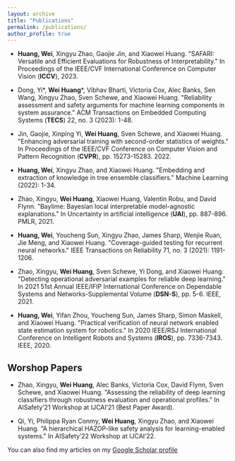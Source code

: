 ```yaml
---
layout: archive
title: "Publications"
permalink: /publications/
author_profile: true
---
```

- **Huang, Wei**, Xingyu Zhao, Gaojie Jin, and Xiaowei Huang. "SAFARI: Versatile and Efficient Evaluations for Robustness of Interpretability." In Proceedings of the IEEE/CVF International Conference on Computer Vision (**ICCV**), 2023.

- Dong, Yi\*, **Wei Huang**\*, Vibhav Bharti, Victoria Cox, Alec Banks, Sen Wang, Xingyu Zhao, Sven Schewe, and Xiaowei Huang. "Reliability assessment and safety arguments for machine learning components in system assurance." ACM Transactions on Embedded Computing Systems (**TECS**) 22, no. 3 (2023): 1-48.

- Jin, Gaojie, Xinping Yi, **Wei Huang**, Sven Schewe, and Xiaowei Huang. "Enhancing adversarial training with second-order statistics of weights." In Proceedings of the IEEE/CVF Conference on Computer Vision and Pattern Recognition (**CVPR**), pp. 15273-15283. 2022.

- **Huang, Wei**, Xingyu Zhao, and Xiaowei Huang. "Embedding and extraction of knowledge in tree ensemble classifiers." Machine Learning (2022): 1-34.

- Zhao, Xingyu, **Wei Huang**, Xiaowei Huang, Valentin Robu, and David Flynn. "Baylime: Bayesian local interpretable model-agnostic explanations." In Uncertainty in artificial intelligence (**UAI**), pp. 887-896. PMLR, 2021.

- **Huang, Wei**, Youcheng Sun, Xingyu Zhao, James Sharp, Wenjie Ruan, Jie Meng, and Xiaowei Huang. "Coverage-guided testing for recurrent neural networks." IEEE Transactions on Reliability 71, no. 3 (2021): 1191-1206.

- Zhao, Xingyu, **Wei Huang**, Sven Schewe, Yi Dong, and Xiaowei Huang. "Detecting operational adversarial examples for reliable deep learning." In 2021 51st Annual IEEE/IFIP International Conference on Dependable Systems and Networks-Supplemental Volume (**DSN-S**), pp. 5-6. IEEE, 2021.

- **Huang, Wei**, Yifan Zhou, Youcheng Sun, James Sharp, Simon Maskell, and Xiaowei Huang. "Practical verification of neural network enabled state estimation system for robotics." In 2020 IEEE/RSJ International Conference on Intelligent Robots and Systems (**IROS**), pp. 7336-7343. IEEE, 2020.


Worshop Papers
---

- Zhao, Xingyu, **Wei Huang**, Alec Banks, Victoria Cox, David Flynn, Sven Schewe, and Xiaowei Huang. "Assessing the reliability of deep learning classifiers through robustness evaluation and operational profiles." In AISafety’21 Workshop at IJCAI’21 (Best Paper Award).

- Qi, Yi, Philippa Ryan Conmy, **Wei Huang**, Xingyu Zhao, and Xiaowei Huang. "A hierarchical HAZOP-like safety analysis for learning-enabled systems." In AISafety’22 Workshop at IJCAI’22.
  
You can also find my articles on my [Google Scholar profile](https://scholar.google.com/citations?user=qwqKoMAAAAAJ&hl=en)
